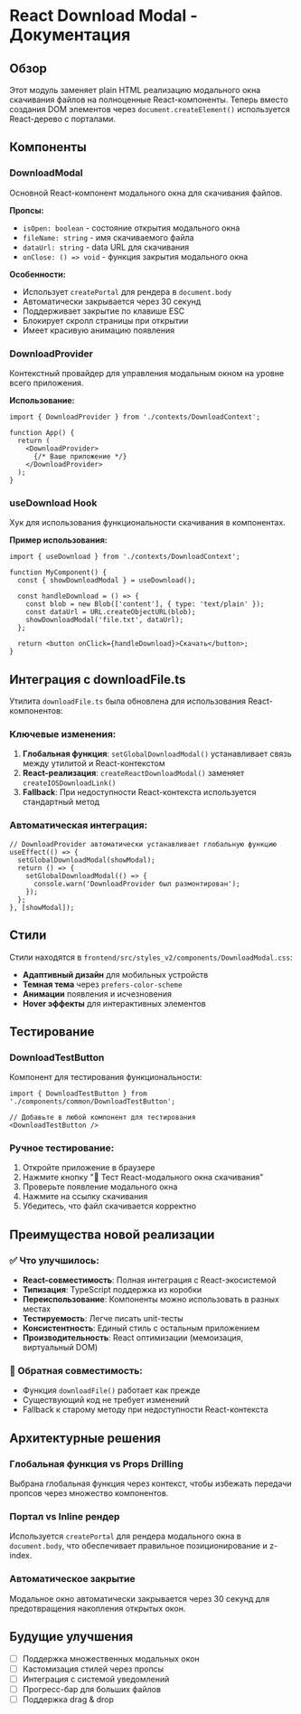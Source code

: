 # React Download Modal - Документация

## Обзор

Этот модуль заменяет plain HTML реализацию модального окна скачивания файлов на полноценные React-компоненты. Теперь вместо создания DOM элементов через `document.createElement()` используется React-дерево с порталами.

## Компоненты

### DownloadModal
Основной React-компонент модального окна для скачивания файлов.

**Пропсы:**
- `isOpen: boolean` - состояние открытия модального окна
- `fileName: string` - имя скачиваемого файла
- `dataUrl: string` - data URL для скачивания
- `onClose: () => void` - функция закрытия модального окна

**Особенности:**
- Использует `createPortal` для рендера в `document.body`
- Автоматически закрывается через 30 секунд
- Поддерживает закрытие по клавише ESC
- Блокирует скролл страницы при открытии
- Имеет красивую анимацию появления

### DownloadProvider
Контекстный провайдер для управления модальным окном на уровне всего приложения.

**Использование:**
```tsx
import { DownloadProvider } from './contexts/DownloadContext';

function App() {
  return (
    <DownloadProvider>
      {/* Ваше приложение */}
    </DownloadProvider>
  );
}
```

### useDownload Hook
Хук для использования функциональности скачивания в компонентах.

**Пример использования:**
```tsx
import { useDownload } from './contexts/DownloadContext';

function MyComponent() {
  const { showDownloadModal } = useDownload();
  
  const handleDownload = () => {
    const blob = new Blob(['content'], { type: 'text/plain' });
    const dataUrl = URL.createObjectURL(blob);
    showDownloadModal('file.txt', dataUrl);
  };
  
  return <button onClick={handleDownload}>Скачать</button>;
}
```

## Интеграция с downloadFile.ts

Утилита `downloadFile.ts` была обновлена для использования React-компонентов:

### Ключевые изменения:
1. **Глобальная функция**: `setGlobalDownloadModal()` устанавливает связь между утилитой и React-контекстом
2. **React-реализация**: `createReactDownloadModal()` заменяет `createIOSDownloadLink()`
3. **Fallback**: При недоступности React-контекста используется стандартный метод

### Автоматическая интеграция:
```tsx
// DownloadProvider автоматически устанавливает глобальную функцию
useEffect(() => {
  setGlobalDownloadModal(showModal);
  return () => {
    setGlobalDownloadModal(() => {
      console.warn('DownloadProvider был размонтирован');
    });
  };
}, [showModal]);
```

## Стили

Стили находятся в `frontend/src/styles_v2/components/DownloadModal.css`:

- **Адаптивный дизайн** для мобильных устройств
- **Темная тема** через `prefers-color-scheme`
- **Анимации** появления и исчезновения
- **Hover эффекты** для интерактивных элементов

## Тестирование

### DownloadTestButton
Компонент для тестирования функциональности:

```tsx
import { DownloadTestButton } from './components/common/DownloadTestButton';

// Добавьте в любой компонент для тестирования
<DownloadTestButton />
```

### Ручное тестирование:
1. Откройте приложение в браузере
2. Нажмите кнопку "🧪 Тест React-модального окна скачивания"
3. Проверьте появление модального окна
4. Нажмите на ссылку скачивания
5. Убедитесь, что файл скачивается корректно

## Преимущества новой реализации

### ✅ Что улучшилось:
- **React-совместимость**: Полная интеграция с React-экосистемой
- **Типизация**: TypeScript поддержка из коробки
- **Переиспользование**: Компоненты можно использовать в разных местах
- **Тестируемость**: Легче писать unit-тесты
- **Консистентность**: Единый стиль с остальным приложением
- **Производительность**: React оптимизации (мемоизация, виртуальный DOM)

### 🔄 Обратная совместимость:
- Функция `downloadFile()` работает как прежде
- Существующий код не требует изменений
- Fallback к старому методу при недоступности React-контекста

## Архитектурные решения

### Глобальная функция vs Props Drilling
Выбрана глобальная функция через контекст, чтобы избежать передачи пропсов через множество компонентов.

### Портал vs Inline рендер
Используется `createPortal` для рендера модального окна в `document.body`, что обеспечивает правильное позиционирование и z-index.

### Автоматическое закрытие
Модальное окно автоматически закрывается через 30 секунд для предотвращения накопления открытых окон.

## Будущие улучшения

- [ ] Поддержка множественных модальных окон
- [ ] Кастомизация стилей через пропсы
- [ ] Интеграция с системой уведомлений
- [ ] Прогресс-бар для больших файлов
- [ ] Поддержка drag & drop
